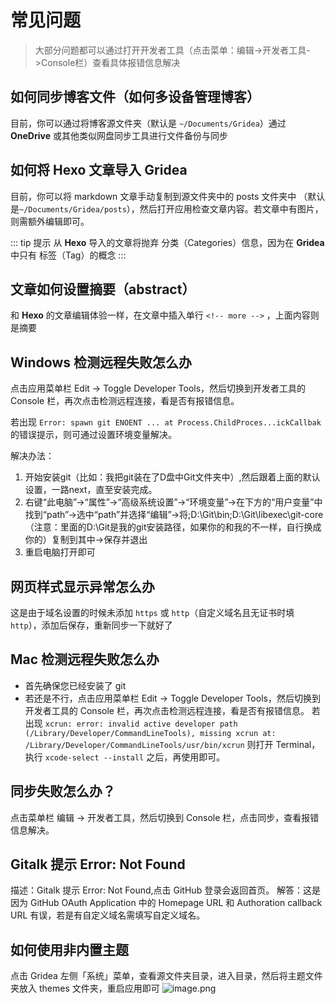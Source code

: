 # 常见问题
> 大部分问题都可以通过打开开发者工具（点击菜单：编辑->开发者工具->Console栏）查看具体报错信息解决
## 如何同步博客文件（如何多设备管理博客）
目前，你可以通过将博客源文件夹（默认是 `~/Documents/Gridea`）通过 **OneDrive** 或其他类似网盘同步工具进行文件备份与同步

## 如何将 Hexo 文章导入 Gridea
目前，你可以将 markdown 文章手动复制到源文件夹中的 posts 文件夹中 （默认是`~/Documents/Gridea/posts`），然后打开应用检查文章内容。若文章中有图片，则需额外编辑即可。

::: tip 提示
从 **Hexo** 导入的文章将抛弃 分类（Categories）信息，因为在 **Gridea** 中只有 标签（Tag）的概念
:::

## 文章如何设置摘要（abstract）
和 **Hexo** 的文章编辑体验一样，在文章中插入单行 `<!-- more -->` ，上面内容则是摘要

## Windows 检测远程失败怎么办
点击应用菜单栏 Edit -> Toggle Developer Tools，然后切换到开发者工具的 Console 栏，再次点击检测远程连接，看是否有报错信息。

若出现 `Error: spawn git ENOENT ... at Process.ChildProces...ickCallbak` 的错误提示，则可通过设置环境变量解决。

解决办法：
1. 开始安装git（比如：我把git装在了D盘中Git文件夹中）,然后跟着上面的默认设置，一路next，直至安装完成。
2. 右键“此电脑”->“属性”->“高级系统设置”->“环境变量”->在下方的“用户变量”中找到“path”->选中“path”并选择“编辑”->将;D:\Git\bin;D:\Git\libexec\git-core（注意：里面的D:\Git是我的git安装路径，如果你的和我的不一样，自行换成你的）复制到其中->保存并退出
3. 重启电脑打开即可

## 网页样式显示异常怎么办

这是由于域名设置的时候未添加 `https` 或 `http`（自定义域名且无证书时填 `http`），添加后保存，重新同步一下就好了

## Mac 检测远程失败怎么办

- 首先确保您已经安装了 git
- 若还是不行，点击应用菜单栏 Edit -> Toggle Developer Tools，然后切换到开发者工具的 Console 栏，再次点击检测远程连接，看是否有报错信息。
  若出现 `xcrun: error: invalid active developer path (/Library/Developer/CommandLineTools),
missing xcrun at: /Library/Developer/CommandLineTools/usr/bin/xcrun`
 则打开 Terminal，执行 `xcode-select --install` 之后，再使用即可。

## 同步失败怎么办？
点击菜单栏 编辑 -> 开发者工具，然后切换到 Console 栏，点击同步，查看报错信息解决。

## Gitalk 提示 Error: Not Found
描述：Gitalk 提示 Error: Not Found,点击 GitHub 登录会返回首页。
解答：这是因为 GitHub OAuth Application 中的 Homepage URL 和 Authoration callback URL 有误，若是有自定义域名需填写自定义域名。

<div class="disqus-container">
  <vue-disqus shortname="gridea"></vue-disqus>
</div>

## 如何使用非内置主题

点击 Gridea 左侧「系统」菜单，查看源文件夹目录，进入目录，然后将主题文件夹放入 themes 文件夹，重启应用即可
![image.png](https://i.loli.net/2019/10/30/rnoZu6zWJ43hiYF.png)